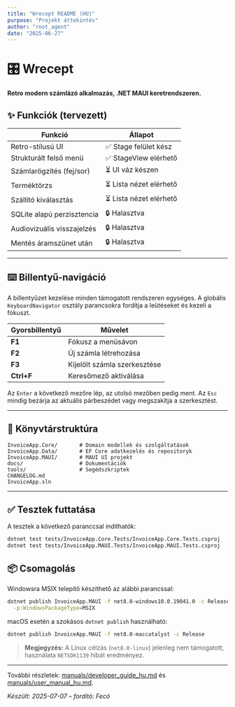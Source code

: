 ```yaml
---
title: "Wrecept README (HU)"
purpose: "Projekt áttekintés"
author: "root_agent"
date: "2025-06-27"
---
```


# 🎛️ Wrecept

**Retro modern számlázó alkalmazás, .NET MAUI keretrendszeren.**

## ✨ Funkciók (tervezett)

| Funkció                           | Állapot                |
| --------------------------------- | ---------------------- |
| Retro-stílusú UI                  | ✅ Stage felület kész   |
| Strukturált felső menü            | ✅ StageView elérhető   |
| Számlarögzítés (fej/sor)          | ⏳ UI váz készen        |
| Terméktörzs                       | ⏳ Lista nézet elérhető |
| Szállító kiválasztás              | ⏳ Lista nézet elérhető |
| SQLite alapú perzisztencia        | 🔒 Halasztva            |
| Audiovizuális visszajelzés        | 🔒 Halasztva            |
| Mentés áramszünet után            | 🔒 Halasztva            |

---

## ⌨️ Billentyű-navigáció

A billentyűzet kezelése minden támogatott rendszeren egységes. A globális
`KeyboardNavigator` osztály parancsokra fordítja a leütéseket és kezeli a fókuszt.

| Gyorsbillentyű | Művelet |
| -------------- | --------------------------- |
| **F1**         | Fókusz a menüsávon |
| **F2**         | Új számla létrehozása |
| **F3**         | Kijelölt számla szerkesztése |
| **Ctrl+F**     | Keresőmező aktiválása |

Az `Enter` a következő mezőre lép, az utolsó mezőben pedig ment. Az `Esc`
mindig bezárja az aktuális párbeszédet vagy megszakítja a szerkesztést.

---

## 📁 Könyvtárstruktúra

```
InvoiceApp.Core/       # Domain modellek és szolgáltatások
InvoiceApp.Data/       # EF Core adatkezelés és repositoryk
InvoiceApp.MAUI/       # MAUI UI projekt
docs/                  # Dokumentációk
tools/                 # Segédszkriptek
CHANGELOG.md
InvoiceApp.sln
```

---

## ✅ Tesztek futtatása

A tesztek a következő paranccsal indíthatók:

```bash
dotnet test tests/InvoiceApp.Core.Tests/InvoiceApp.Core.Tests.csproj
dotnet test tests/InvoiceApp.MAUI.Tests/InvoiceApp.MAUI.Tests.csproj
```

## 📦 Csomagolás

Windowsra MSIX telepítő készíthető az alábbi parancssal:

```bash
dotnet publish InvoiceApp.MAUI -f net8.0-windows10.0.19041.0 -c Release \
  -p:WindowsPackageType=MSIX
```

macOS esetén a szokásos `dotnet publish` használható:

```bash
dotnet publish InvoiceApp.MAUI -f net8.0-maccatalyst -c Release
```

> **Megjegyzés:** A Linux célzás (`net8.0-linux`) jelenleg nem támogatott,
> használata `NETSDK1139` hibát eredményez.

---

További részletek: [manuals/developer_guide_hu.md](manuals/developer_guide_hu.md) és [manuals/user_manual_hu.md](manuals/user_manual_hu.md).

*Készült: 2025-07-07 – fordító: Fecó*

